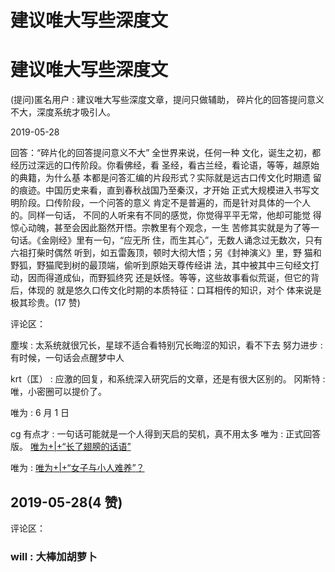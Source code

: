 # 建议唯大写些深度文

# 建议唯大写些深度文

(提问)匿名用户 : 建议唯大写些深度文章，提问只做辅助， 碎片化的回答提问意义不大，深度系统才吸引人。

2019-05-28

回答：“碎片化的回答提问意义不大” 全世界来说，任何一种 文化，诞生之初，都经历过深远的口传阶段。你看佛经，看 圣经，看古兰经，看论语，等等，越原始的典籍，为什么基 本都是问答汇编的片段形式？实际就是远古口传文化时期遗 留的痕迹。中国历史来看，直到春秋战国乃至秦汉，才开始 正式大规模进入书写文明阶段。口传阶段，一个问答的意义 肯定不是普遍的，而是针对具体的一个人的。同样一句话， 不同的人听来有不同的感觉，你觉得平平无常，他却可能觉 得惊心动魄，甚至会因此豁然开悟。宗教里有个观念，一生 苦修其实就是为了等一句话。《金刚经》里有一句，“应无所 住，而生其心”，无数人诵念过无数次，只有六祖打柴时偶然 听到，如五雷轰顶，顿时大彻大悟；另《封神演义》里，野 猫和野狐，野猫爬到树的最顶端，偷听到原始天尊传经讲 法，其中被其中三句经文打动，因而得道成仙，而野狐终究 还是妖怪。等等，这些故事看似荒诞，但它的背后，体现的 就是悠久口传文化时期的本质特征：口耳相传的知识，对个 体来说是极其珍贵。(17 赞)

评论区：

塵埃 : 太系统就很冗长，星球不适合看特别冗长晦涩的知识，看不下去 努力进步 : 有时候，一句话会点醒梦中人

krt（匡） : 应激的回复，和系统深入研究后的文章，还是有很大区别的。 冈斯特 : 唯，小密圈可以提价了。

唯为 : 6 月 1 日

cg 有点才 : 一句话可能就是一个人得到天启的契机，真不用太多 唯为 : 正式回答版。 [唯为](https://mp.weixin.qq.com/s/BhRm6g9xYOMeiiV779iX5g)[+|+“](https://mp.weixin.qq.com/s/BhRm6g9xYOMeiiV779iX5g)[长了翅膀的话语](https://mp.weixin.qq.com/s/BhRm6g9xYOMeiiV779iX5g)[”](https://mp.weixin.qq.com/s/BhRm6g9xYOMeiiV779iX5g)

唯为 : [唯为](https://mp.weixin.qq.com/s/mQYr4C8vq8X5WsVesZ1sGA)[+|+“](https://mp.weixin.qq.com/s/mQYr4C8vq8X5WsVesZ1sGA)[女子与小人难养](https://mp.weixin.qq.com/s/mQYr4C8vq8X5WsVesZ1sGA)[”](https://mp.weixin.qq.com/s/mQYr4C8vq8X5WsVesZ1sGA)[？](https://mp.weixin.qq.com/s/mQYr4C8vq8X5WsVesZ1sGA)

## 2019-05-28(4 赞)

评论区：

### will : 大棒加胡萝卜